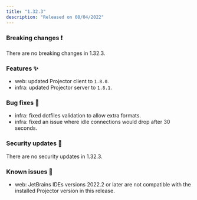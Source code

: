 ```yaml
---
title: "1.32.3"
description: "Released on 08/04/2022"
---
```


### Breaking changes ❗

There are no breaking changes in 1.32.3.

### Features ✨

- web: updated Projector client to `1.8.0`.
- infra: updated Projector server to `1.8.1`.

### Bug fixes 🐛

- infra: fixed dotfiles validation to allow extra formats.
- infra: fixed an issue where idle connections would drop after 30 seconds.

### Security updates 🔐

There are no security updates in 1.32.3.

### Known issues 🔧

- web: JetBrains IDEs versions 2022.2 or later are not compatible with the
  installed Projector version in this release.
